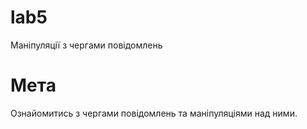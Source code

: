 # lab5

Маніпуляції з чергами повідомлень

# Мета

Ознайомитись з чергами повідомлень та маніпуляціями над ними.
